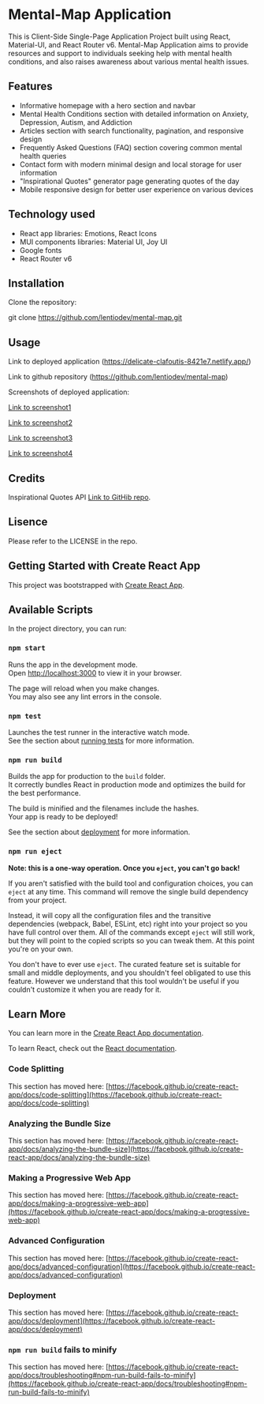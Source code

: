 
# Mental-Map Application
This is Client-Side Single-Page Application Project built using React, Material-UI, and React Router v6. 
Mental-Map Application aims to provide resources and support to individuals seeking help with mental health conditions, and also raises awareness about various mental health issues.

## Features
- Informative homepage with a hero section and navbar
- Mental Health Conditions section with detailed information on Anxiety, Depression, Autism, and Addiction
- Articles section with search functionality, pagination, and responsive design
- Frequently Asked Questions (FAQ) section covering common mental health queries
- Contact form with modern minimal design and local storage for user information
- "Inspirational Quotes" generator page generating quotes of the day
- Mobile responsive design for better user experience on various devices

## Technology used
- React app libraries: Emotions, React Icons
- MUI components libraries: Material UI, Joy UI
- Google fonts
- React Router v6


## Installation
Clone the repository:

git clone https://github.com/lentiodev/mental-map.git

## Usage
Link to deployed application (https://delicate-clafoutis-8421e7.netlify.app/)

Link to github repository (https://github.com/lentiodev/mental-map) 

Screenshots of deployed application:

[Link to screenshot1](./src/images/screenshot1.png)

[Link to screenshot2](./src/images/screenshot2.png)

[Link to screenshot3](./src/images/screenshot3.png)

[Link to screenshot4](./src/images/screenshot4.png)

## Credits
Inspirational Quotes API [Link to GitHib repo](https://github.com/ssokurenko/quotes-react-app).

## Lisence 
Please refer to the LICENSE in the repo.

## Getting Started with Create React App

This project was bootstrapped with [Create React App](https://github.com/facebook/create-react-app).

## Available Scripts

In the project directory, you can run:

### `npm start`

Runs the app in the development mode.\
Open [http://localhost:3000](http://localhost:3000) to view it in your browser.

The page will reload when you make changes.\
You may also see any lint errors in the console.

### `npm test`

Launches the test runner in the interactive watch mode.\
See the section about [running tests](https://facebook.github.io/create-react-app/docs/running-tests) for more information.

### `npm run build`

Builds the app for production to the `build` folder.\
It correctly bundles React in production mode and optimizes the build for the best performance.

The build is minified and the filenames include the hashes.\
Your app is ready to be deployed!

See the section about [deployment](https://facebook.github.io/create-react-app/docs/deployment) for more information.

### `npm run eject`

**Note: this is a one-way operation. Once you `eject`, you can't go back!**

If you aren't satisfied with the build tool and configuration choices, you can `eject` at any time. This command will remove the single build dependency from your project.

Instead, it will copy all the configuration files and the transitive dependencies (webpack, Babel, ESLint, etc) right into your project so you have full control over them. All of the commands except `eject` will still work, but they will point to the copied scripts so you can tweak them. At this point you're on your own.

You don't have to ever use `eject`. The curated feature set is suitable for small and middle deployments, and you shouldn't feel obligated to use this feature. However we understand that this tool wouldn't be useful if you couldn't customize it when you are ready for it.

## Learn More

You can learn more in the [Create React App documentation](https://facebook.github.io/create-react-app/docs/getting-started).

To learn React, check out the [React documentation](https://reactjs.org/).

### Code Splitting

This section has moved here: [https://facebook.github.io/create-react-app/docs/code-splitting](https://facebook.github.io/create-react-app/docs/code-splitting)

### Analyzing the Bundle Size

This section has moved here: [https://facebook.github.io/create-react-app/docs/analyzing-the-bundle-size](https://facebook.github.io/create-react-app/docs/analyzing-the-bundle-size)

### Making a Progressive Web App

This section has moved here: [https://facebook.github.io/create-react-app/docs/making-a-progressive-web-app](https://facebook.github.io/create-react-app/docs/making-a-progressive-web-app)

### Advanced Configuration

This section has moved here: [https://facebook.github.io/create-react-app/docs/advanced-configuration](https://facebook.github.io/create-react-app/docs/advanced-configuration)

### Deployment

This section has moved here: [https://facebook.github.io/create-react-app/docs/deployment](https://facebook.github.io/create-react-app/docs/deployment)

### `npm run build` fails to minify

This section has moved here: [https://facebook.github.io/create-react-app/docs/troubleshooting#npm-run-build-fails-to-minify](https://facebook.github.io/create-react-app/docs/troubleshooting#npm-run-build-fails-to-minify)
